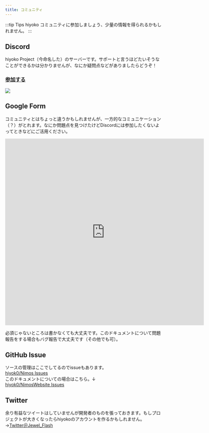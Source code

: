 ```yaml
---
title: コミュニティ
---
```

:::tip Tips
hiyoko コミュニティに参加しましょう、少量の情報を得られるかもしれません。
:::
## Discord
hiyoko Project（今命名した）のサーバーです。サポートと言うほどたいそうなことができるかは分かりませんが、なにか疑問点などがありましたらどうぞ！  
### [**参加する**](https://discord.com/invite/veRBTjY8aK) 
![](/assets/discordserverinvite.webp)

## Google Form
コミュニティとはちょっと違うかもしれませんが、一方的なコミュニケーション（？）がとれます。なにか問題点を見つけたけどDiscordには参加したくないよってときなどにご活用ください。
<iframe src="https://docs.google.com/forms/d/e/1FAIpQLSdKhOCD_lNTRkiFTlN8EBMSuZUH-ikkNt94Vv4XySZwbi8YSQ/viewform?embedded=true" width="640" height="600" frameborder="0" marginheight="0" marginwidth="0">Loading…</iframe>
  
必須じゃないところは書かなくても大丈夫です。このドキュメントについて問題報告をする場合もバグ報告で大丈夫です（その他でも可）。

## GitHub Issue
ソースの管理はここでしてるのでissueもあります。  
[hiyok0/Nimos Issues](https://github.com/hiyok0/Nimos/issues)  
このドキュメントについての場合はこちら。↓  
[hiyok0/NimosWebsite Issues](https://github.com/hiyok0/NimosWebsite/issues)

## Twitter
余り有益なツイートはしていませんが開発者のものを張っておきます。もしプロジェクトが大きくなったらhiyokoのアカウントを作るかもしれません。→[Twitter＠Jewel_Flash](https://twitter.com/Jewel_Flash)  
